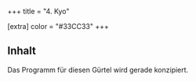 +++
title = "4. Kyo"

[extra]
color = "#33CC33"
+++

## Inhalt

Das Programm für diesen Gürtel wird gerade konzipiert. 
